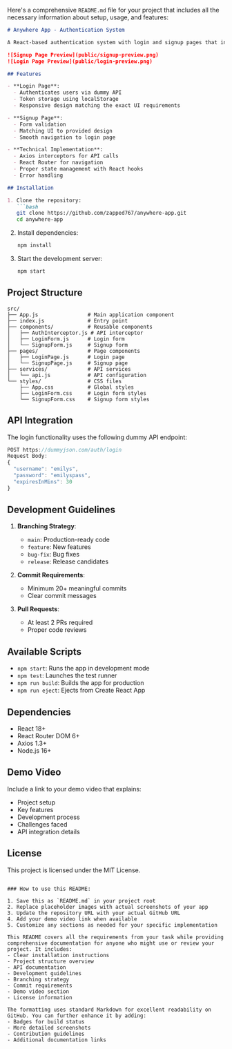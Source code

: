 Here's a comprehensive `README.md` file for your project that includes all the necessary information about setup, usage, and features:

```markdown
# Anywhere App - Authentication System

A React-based authentication system with login and signup pages that integrates with a dummy API.

![Signup Page Preview](public/signup-preview.png)
![Login Page Preview](public/login-preview.png)

## Features

- **Login Page**:
  - Authenticates users via dummy API
  - Token storage using localStorage
  - Responsive design matching the exact UI requirements

- **Signup Page**:
  - Form validation
  - Matching UI to provided design
  - Smooth navigation to login page

- **Technical Implementation**:
  - Axios interceptors for API calls
  - React Router for navigation
  - Proper state management with React hooks
  - Error handling

## Installation

1. Clone the repository:
   ```bash
   git clone https://github.com/zapped767/anywhere-app.git
   cd anywhere-app
   ```

2. Install dependencies:
   ```bash
   npm install
   ```

3. Start the development server:
   ```bash
   npm start
   ```

## Project Structure

```
src/
├── App.js                # Main application component
├── index.js              # Entry point
├── components/           # Reusable components
│   ├── AuthInterceptor.js # API interceptor
│   ├── LoginForm.js      # Login form
│   └── SignupForm.js     # Signup form
├── pages/                # Page components
│   ├── LoginPage.js      # Login page
│   └── SignupPage.js     # Signup page
├── services/             # API services
│   └── api.js            # API configuration
└── styles/               # CSS files
    ├── App.css           # Global styles
    ├── LoginForm.css     # Login form styles
    └── SignupForm.css    # Signup form styles
```

## API Integration

The login functionality uses the following dummy API endpoint:

```javascript
POST https://dummyjson.com/auth/login
Request Body:
{
  "username": "emilys",
  "password": "emilyspass", 
  "expiresInMins": 30
}
```

## Development Guidelines

1. **Branching Strategy**:
   - `main`: Production-ready code
   - `feature`: New features
   - `bug-fix`: Bug fixes
   - `release`: Release candidates

2. **Commit Requirements**:
   - Minimum 20+ meaningful commits
   - Clear commit messages

3. **Pull Requests**:
   - At least 2 PRs required
   - Proper code reviews

## Available Scripts

- `npm start`: Runs the app in development mode
- `npm test`: Launches the test runner
- `npm run build`: Builds the app for production
- `npm run eject`: Ejects from Create React App

## Dependencies

- React 18+
- React Router DOM 6+
- Axios 1.3+
- Node.js 16+

## Demo Video

Include a link to your demo video that explains:
- Project setup
- Key features
- Development process
- Challenges faced
- API integration details

## License

This project is licensed under the MIT License.
```

### How to use this README:

1. Save this as `README.md` in your project root
2. Replace placeholder images with actual screenshots of your app
3. Update the repository URL with your actual GitHub URL
4. Add your demo video link when available
5. Customize any sections as needed for your specific implementation

This README covers all the requirements from your task while providing comprehensive documentation for anyone who might use or review your project. It includes:
- Clear installation instructions
- Project structure overview
- API documentation
- Development guidelines
- Branching strategy
- Commit requirements
- Demo video section
- License information

The formatting uses standard Markdown for excellent readability on GitHub. You can further enhance it by adding:
- Badges for build status
- More detailed screenshots
- Contribution guidelines
- Additional documentation links